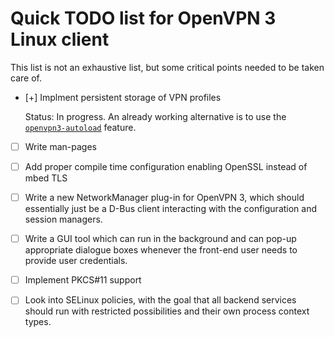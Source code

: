 Quick TODO list for OpenVPN 3 Linux client
==========================================

This list is not an exhaustive list, but some critical points needed to be
taken care of.

- [+] Implment persistent storage of VPN profiles

  Status: In progress.  An already working alternative is to use the
  [`openvpn3-autoload`](docs/openvpn3-autoload.md) feature.

- [ ] Write man-pages

- [ ] Add proper compile time configuration enabling OpenSSL instead of mbed TLS

- [ ] Write a new NetworkManager plug-in for OpenVPN 3, which should essentially
  just be a D-Bus client interacting with the configuration and session
  managers.

- [ ] Write a GUI tool which can run in the background and can pop-up
  appropriate dialogue boxes whenever the front-end user needs to provide
  user credentials.

- [ ] Implement PKCS#11 support

- [ ] Look into SELinux policies, with the goal that all backend services should
  run with restricted possibilities and their own process context types.
